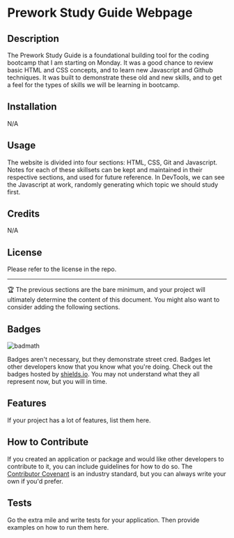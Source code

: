 # Prework Study Guide Webpage

## Description

The Prework Study Guide is a foundational building tool for the coding bootcamp that I am starting on Monday. It was a good chance to review basic HTML and CSS concepts, and to learn new Javascript and Github techniques. It was built to demonstrate these old and new skills, and to get a feel for the types of skills we will be learning in bootcamp.


## Installation

N/A

## Usage

The website is divided into four sections: HTML, CSS, Git and Javascript. Notes for each of these skillsets can be kept and maintained in their respective sections, and used for future reference. In DevTools, we can see the Javascript at work, randomly generating which topic we should study first.

## Credits

N/A

## License

Please refer to the license in the repo.

---

🏆 The previous sections are the bare minimum, and your project will ultimately determine the content of this document. You might also want to consider adding the following sections.

## Badges

![badmath](https://img.shields.io/github/languages/top/nielsenjared/badmath)

Badges aren't necessary, but they demonstrate street cred. Badges let other developers know that you know what you're doing. Check out the badges hosted by [shields.io](https://shields.io/). You may not understand what they all represent now, but you will in time.

## Features

If your project has a lot of features, list them here.

## How to Contribute

If you created an application or package and would like other developers to contribute to it, you can include guidelines for how to do so. The [Contributor Covenant](https://www.contributor-covenant.org/) is an industry standard, but you can always write your own if you'd prefer.

## Tests

Go the extra mile and write tests for your application. Then provide examples on how to run them here.